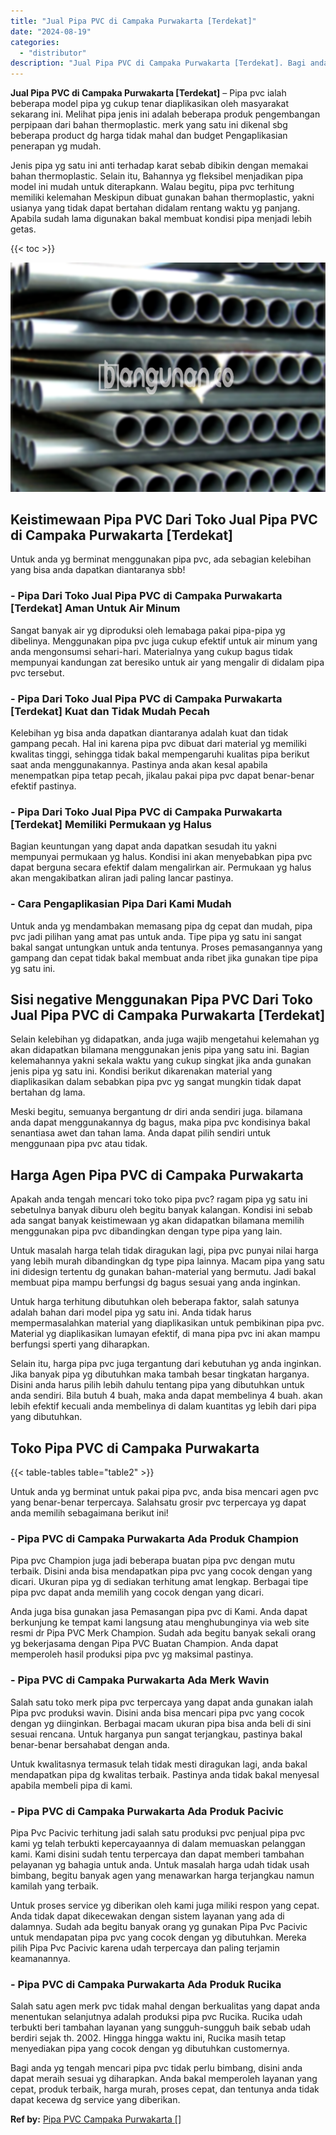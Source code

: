 ```yaml
---
title: "Jual Pipa PVC di Campaka Purwakarta [Terdekat]"
date: "2024-08-19"
categories: 
  - "distributor"
description: "Jual Pipa PVC di Campaka Purwakarta [Terdekat]. Bagi anda yg tengah mencari pipa pvc tidak perlu bimbang, disini anda dapat meraih sesuai yg diharapkan. Anda..."
---
```


**Jual Pipa PVC di Campaka Purwakarta \[Terdekat\]** – Pipa pvc ialah beberapa model pipa yg cukup tenar diaplikasikan oleh masyarakat sekarang ini. Melihat pipa jenis ini adalah beberapa produk pengembangan perpipaan dari bahan thermoplastic. merk yang satu ini dikenal sbg beberapa product dg harga tidak mahal dan budget Pengaplikasian penerapan yg mudah.

Jenis pipa yg satu ini anti terhadap karat sebab dibikin dengan memakai bahan thermoplastic. Selain itu, Bahannya yg fleksibel menjadikan pipa model ini mudah untuk diterapkann. Walau begitu, pipa pvc terhitung memiliki kelemahan Meskipun dibuat gunakan bahan thermoplastic, yakni usianya yang tidak dapat bertahan didalam rentang waktu yg panjang. Apabila sudah lama digunakan bakal membuat kondisi pipa menjadi lebih getas.

{{< toc >}}

![Jual Pipa PVC di Campaka Purwakarta [Terdekat]](/images/jaul-pipa-pvc-43.png)

## Keistimewaan Pipa PVC Dari Toko Jual Pipa PVC di Campaka Purwakarta \[Terdekat\]

Untuk anda yg berminat menggunakan pipa pvc, ada sebagian kelebihan yang bisa anda dapatkan diantaranya sbb!

### \- Pipa Dari Toko Jual Pipa PVC di Campaka Purwakarta \[Terdekat\] Aman Untuk Air Minum

Sangat banyak air yg diproduksi oleh lemabaga pakai pipa-pipa yg dibelinya. Menggunakan pipa pvc juga cukup efektif untuk air minum yang anda mengonsumsi sehari-hari. Materialnya yang cukup bagus tidak mempunyai kandungan zat beresiko untuk air yang mengalir di didalam pipa pvc tersebut.

### \- Pipa Dari Toko Jual Pipa PVC di Campaka Purwakarta \[Terdekat\] Kuat dan Tidak Mudah Pecah

Kelebihan yg bisa anda dapatkan diantaranya adalah kuat dan tidak gampang pecah. Hal ini karena pipa pvc dibuat dari material yg memiliki kwalitas tinggi, sehingga tidak bakal mempengaruhi kualitas pipa berikut saat anda menggunakannya. Pastinya anda akan kesal apabila menempatkan pipa tetap pecah, jikalau pakai pipa pvc dapat benar-benar efektif pastinya.

### \- Pipa Dari Toko Jual Pipa PVC di Campaka Purwakarta \[Terdekat\] Memiliki Permukaan yg Halus

Bagian keuntungan yang dapat anda dapatkan sesudah itu yakni mempunyai permukaan yg halus. Kondisi ini akan menyebabkan pipa pvc dapat berguna secara efektif dalam mengalirkan air. Permukaan yg halus akan mengakibatkan aliran jadi paling lancar pastinya.

### \- Cara Pengaplikasian Pipa Dari Kami Mudah

Untuk anda yg mendambakan memasang pipa dg cepat dan mudah, pipa pvc jadi pilihan yang amat pas untuk anda. Tipe pipa yg satu ini sangat bakal sangat untungkan untuk anda tentunya. Proses pemasangannya yang gampang dan cepat tidak bakal membuat anda ribet jika gunakan tipe pipa yg satu ini.

## Sisi negative Menggunakan Pipa PVC Dari Toko Jual Pipa PVC di Campaka Purwakarta \[Terdekat\]

Selain kelebihan yg didapatkan, anda juga wajib mengetahui kelemahan yg akan didapatkan bilamana menggunakan jenis pipa yang satu ini. Bagian kelemahannya yakni sekala waktu yang cukup singkat jika anda gunakan jenis pipa yg satu ini. Kondisi berikut dikarenakan material yang diaplikasikan dalam sebabkan pipa pvc yg sangat mungkin tidak dapat bertahan dg lama.

Meski begitu, semuanya bergantung dr diri anda sendiri juga. bilamana anda dapat menggunakannya dg bagus, maka pipa pvc kondisinya bakal senantiasa awet dan tahan lama. Anda dapat pilih sendiri untuk menggunaan pipa pvc atau tidak.

## Harga Agen Pipa PVC di Campaka Purwakarta

Apakah anda tengah mencari toko toko pipa pvc? ragam pipa yg satu ini sebetulnya banyak diburu oleh begitu banyak kalangan. Kondisi ini sebab ada sangat banyak keistimewaan yg akan didapatkan bilamana memilih menggunakan pipa pvc dibandingkan dengan type pipa yang lain.

Untuk masalah harga telah tidak diragukan lagi, pipa pvc punyai nilai harga yang lebih murah dibandingkan dg type pipa lainnya. Macam pipa yang satu ini didesign tertentu dg gunakan bahan-material yang bermutu. Jadi bakal membuat pipa mampu berfungsi dg bagus sesuai yang anda inginkan.

Untuk harga terhitung dibutuhkan oleh beberapa faktor, salah satunya adalah bahan dari model pipa yg satu ini. Anda tidak harus mempermasalahkan material yang diaplikasikan untuk pembikinan pipa pvc. Material yg diaplikasikan lumayan efektif, di mana pipa pvc ini akan mampu berfungsi sperti yang diharapkan.

Selain itu, harga pipa pvc juga tergantung dari kebutuhan yg anda inginkan. Jika banyak pipa yg dibutuhkan maka tambah besar tingkatan harganya. Disini anda harus pilih lebih dahulu tentang pipa yang dibutuhkan untuk anda sendiri. Bila butuh 4 buah, maka anda dapat membelinya 4 buah. akan lebih efektif kecuali anda membelinya di dalam kuantitas yg lebih dari pipa yang dibutuhkan.

## Toko Pipa PVC di Campaka Purwakarta

{{< table-tables table="table2" >}}

Untuk anda yg berminat untuk pakai pipa pvc, anda bisa mencari agen pvc yang benar-benar terpercaya. Salahsatu grosir pvc terpercaya yg dapat anda memilih sebagaimana berikut ini!

### \- Pipa PVC di Campaka Purwakarta Ada Produk Champion

Pipa pvc Champion juga jadi beberapa buatan pipa pvc dengan mutu terbaik. Disini anda bisa mendapatkan pipa pvc yang cocok dengan yang dicari. Ukuran pipa yg di sediakan terhitung amat lengkap. Berbagai tipe pipa pvc dapat anda memilih yang cocok dengan yang dicari.

Anda juga bisa gunakan jasa Pemasangan pipa pvc di Kami. Anda dapat berkunjung ke tempat kami langsung atau menghubunginya via web site resmi dr Pipa PVC Merk Champion. Sudah ada begitu banyak sekali orang yg bekerjasama dengan Pipa PVC Buatan Champion. Anda dapat memperoleh hasil produksi pipa pvc yg maksimal pastinya.

### \- Pipa PVC di Campaka Purwakarta Ada Merk Wavin

Salah satu toko merk pipa pvc terpercaya yang dapat anda gunakan ialah Pipa pvc produksi wavin. Disini anda bisa mencari pipa pvc yang cocok dengan yg diinginkan. Berbagai macam ukuran pipa bisa anda beli di sini sesuai rencana. Untuk harganya pun sangat terjangkau, pastinya bakal benar-benar bersahabat dengan anda.

Untuk kwalitasnya termasuk telah tidak mesti diragukan lagi, anda bakal mendapatkan pipa dg kwalitas terbaik. Pastinya anda tidak bakal menyesal apabila membeli pipa di kami.

### \- Pipa PVC di Campaka Purwakarta Ada Produk Pacivic

Pipa Pvc Pacivic terhitung jadi salah satu produksi pvc penjual pipa pvc kami yg telah terbukti kepercayaannya di dalam memuaskan pelanggan kami. Kami disini sudah tentu terpercaya dan dapat memberi tambahan pelayanan yg bahagia untuk anda. Untuk masalah harga udah tidak usah bimbang, begitu banyak agen yang menawarkan harga terjangkau namun kamilah yang terbaik.

Untuk proses service yg diberikan oleh kami juga miliki respon yang cepat. Anda tidak dapat dikecewakan dengan sistem layanan yang ada di dalamnya. Sudah ada begitu banyak orang yg gunakan Pipa Pvc Pacivic untuk mendapatan pipa pvc yang cocok dengan yg dibutuhkan. Mereka pilih Pipa Pvc Pacivic karena udah terpercaya dan paling terjamin keamanannya.

### \- Pipa PVC di Campaka Purwakarta Ada Produk Rucika

Salah satu agen merk pvc tidak mahal dengan berkualitas yang dapat anda menentukan selanjutnya adalah produksi pipa pvc Rucika. Rucika udah terbukti beri tambahan layanan yang sungguh-sungguh baik sebab udah berdiri sejak th. 2002. Hingga hingga waktu ini, Rucika masih tetap menyediakan pipa yang cocok dengan yg dibutuhkan customernya.

Bagi anda yg tengah mencari pipa pvc tidak perlu bimbang, disini anda dapat meraih sesuai yg diharapkan. Anda bakal memperoleh layanan yang cepat, produk terbaik, harga murah, proses cepat, dan tentunya anda tidak dapat kecewa dg service yang diberikan.

**Ref by:** [Pipa PVC Campaka Purwakarta []](https://id.wikipedia.org/wiki/Pipa)
